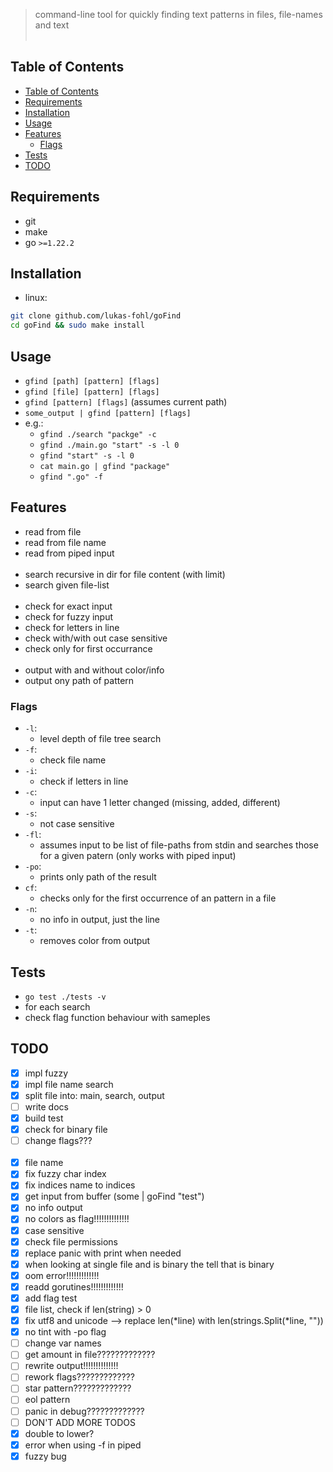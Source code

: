 > command-line tool for quickly finding text patterns in files, file-names and text
<br></br>
## Table of Contents
- [Table of Contents](#table-of-contents)
- [Requirements](#requirements)
- [Installation](#installation)
- [Usage](#usage)
- [Features](#features)
  - [Flags](#flags)
- [Tests](#tests)
- [TODO](#todo)

## Requirements
 - git
 - make
 - go `>=1.22.2`

## Installation
 - linux:
```bash
git clone github.com/lukas-fohl/goFind
cd goFind && sudo make install
```

## Usage
 - `gfind [path] [pattern] [flags]`
 - `gfind [file] [pattern] [flags]`
 - `gfind [pattern] [flags]` (assumes current path)
 - `some_output | gfind [pattern] [flags]`
 - e.g.:
   - `gfind ./search "packge" -c`
   - `gfind ./main.go "start" -s -l 0`
   - `gfind "start" -s -l 0`
   - `cat main.go | gfind "package"`
   - `gfind ".go" -f`

## Features
 - read from file
 - read from file name
 - read from piped input
<br></br>
 - search recursive in dir for file content (with limit)
 - search given file-list
<br></br>
 - check for exact input
 - check for fuzzy input
 - check for letters in line
 - check with/with out case sensitive
 - check only for first occurrance
<br></br>
- output with and without color/info
- output ony path of pattern


### Flags
  - `-l`:
    - level depth of file tree search
  - `-f`:
    - check file name
  - `-i`:
    - check if letters in line
  - `-c`:
    - input can have 1 letter changed (missing, added, different)
  - `-s`:
    - not case sensitive
  - `-fl`:
    - assumes input to be list of file-paths from stdin and searches those for a given patern (only works with piped input)
  - `-po`:
    - prints only path of the result
  - `cf`:
    - checks only for the first occurrence of an pattern in a file
  - `-n`:
    - no info in output, just the line
  - `-t`:
    - removes color from output

## Tests
 - `go test ./tests -v`
 - for each search
 - check flag function behaviour with sameples

## TODO
 - [x] impl fuzzy
 - [x] impl file name search
 - [x] split file into: main, search, output
 - [ ] write docs
 - [x] build test
 - [x] check for binary file
 - [ ] change flags???
 <br></br>
 - [x] file name
 - [x] fix fuzzy char index
 - [x] fix indices name to indices
 - [x] get input from buffer (some | goFind "test")
 - [x] no info output
 - [x] no colors as flag!!!!!!!!!!!!!!
 - [x] case sensitive
 - [x] check file permissions
 - [x] replace panic with print when needed
 - [x] when looking at single file and is binary the tell that is binary
 - [x] oom error!!!!!!!!!!!!!
 - [x] readd gorutines!!!!!!!!!!!!!
 - [x] add flag test
 - [x] file list, check if len(string) > 0
 - [x] fix utf8 and unicode --> replace len(*line) with len(strings.Split(*line, ""))
 - [x] no tint with -po flag
 - [ ] change var names
 - [ ] get amount in file?????????????
 - [ ] rewrite output!!!!!!!!!!!!!!
 - [ ] rework flags?????????????
 - [ ] star pattern?????????????
 - [ ] eol pattern
 - [ ] panic in debug?????????????
 - [ ] DON'T ADD MORE TODOS
 - [x] double to lower?
 - [x] error when using -f in piped
 - [x] fuzzy bug
